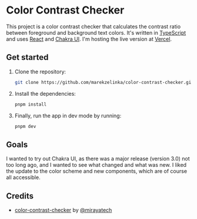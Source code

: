 # Color Contrast Checker

This project is a color contrast checker that calculates the contrast ratio between foreground and background text colors. It's written in [TypeScript](https://www.typescriptlang.org/) and uses [React](https://react.dev/) and [Chakra UI](https://chakra-ui.com/). I'm hosting the live version at [Vercel](https://vercel.com/).

## Get started

1. Clone the repository:

   ```sh
   git clone https://github.com/marekzelinka/color-contrast-checker.git
   ```

2. Install the dependencies:

   ```sh
   pnpm install
   ```

3. Finally, run the app in dev mode by running:

   ```sh
   pnpm dev
   ```

## Goals

I wanted to try out Chakra UI, as there was a major release (version 3.0) not too long ago, and I wanted to see what changed and what was new. I liked the update to the color scheme and new components, which are of course all accessible.

## Credits

- [color-contrast-checker](https://github.com/mirayatech/color-contrast-checker/) by [@mirayatech](https://github.com/mirayatech/)
